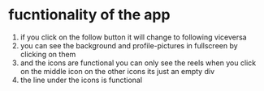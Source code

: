 # fucntionality of the app
1) if you click on the follow button it will change to following viceversa
2) you can see the background and profile-pictures in fullscreen by clicking on them
3) and the icons are functional you can only see the reels when you click on the middle icon on the other icons its just an empty div
4) the line under the icons is functional
   
